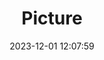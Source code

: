 ---
weight: 1
images:
- /images/edited/110.jpeg
title: Picture
date: 2023-12-01 12:07:59
tags: [luminarneo,work,ilce7m3,dog,animals]
---